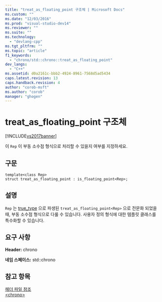 ```yaml
---
title: "treat_as_floating_point 구조체 | Microsoft Docs"
ms.custom: ""
ms.date: "12/03/2016"
ms.prod: "visual-studio-dev14"
ms.reviewer: ""
ms.suite: ""
ms.technology: 
  - "devlang-cpp"
ms.tgt_pltfrm: ""
ms.topic: "article"
f1_keywords: 
  - "chrono/std::chrono::treat_as_floating_point"
dev_langs: 
  - "C++"
ms.assetid: d0a2161c-bbb2-4924-8961-7568d5ad5434
caps.latest.revision: 13
caps.handback.revision: 4
author: "corob-msft"
ms.author: "corob"
manager: "ghogen"
---
```

# treat_as_floating_point 구조체
[!INCLUDE[vs2017banner](../assembler/inline/includes/vs2017banner.md)]

이 `Rep` 이 부동 소수점 형식으로 처리할 수 있을지 여부를 지정하세요.  
  
## 구문  
  
```  
template<class Rep>  
struct treat_as_floating_point : is_floating_point<Rep>;  
```  
  
## 설명  
 `Rep` 는 [true\_type](../Topic/true_type%20Typedef.md) 으로 파생된 `treat_as_floating_point<Rep>` 으로 전문화 되었을 때, 부동 소수점 형식으로 다룰 수 있습니다.  사용자 정의 형식에 대한 템플릿 클래스를 특수화할 수 있습니다.  
  
## 요구 사항  
 **Header:** chrono  
  
 **네임 스페이스:** std::chrono  
  
## 참고 항목  
 [헤더 파일 참조](../standard-library/cpp-standard-library-header-files.md)   
 [\<chrono\>](../standard-library/chrono.md)